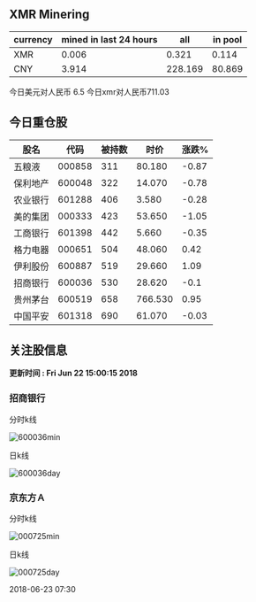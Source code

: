 ## XMR Minering

|currency|mined in last 24 hours|all|in pool|
|---|---|---|---|
|XMR|0.006|0.321|0.114|
|CNY|3.914|228.169|80.869|

今日美元对人民币 6.5	今日xmr对人民币711.03


## 今日重仓股 

|股名|代码|被持数|时价|涨跌%|
|---|---|---|---|---|
|五粮液|000858|311|80.180|-0.87|
|保利地产|600048|322|14.070|-0.78|
|农业银行|601288|406|3.580|-0.28|
|美的集团|000333|423|53.650|-1.05|
|工商银行|601398|442|5.660|-0.35|
|格力电器|000651|504|48.060|0.42|
|伊利股份|600887|519|29.660|1.09|
|招商银行|600036|530|28.620|-0.1|
|贵州茅台|600519|658|766.530|0.95|
|中国平安|601318|690|61.070|-0.03|

## 关注股信息
**更新时间 : Fri Jun 22 15:00:15 2018**
### 招商银行 
分时k线

![600036min](http://image.sinajs.cn/newchart/min/n/sh600036.gif)

日k线

![600036day](http://image.sinajs.cn/newchart/daily/n/sh600036.gif)

### 京东方Ａ 
分时k线

![000725min](http://image.sinajs.cn/newchart/min/n/sz000725.gif)

日k线

![000725day](http://image.sinajs.cn/newchart/daily/n/sz000725.gif)

2018-06-23 07:30